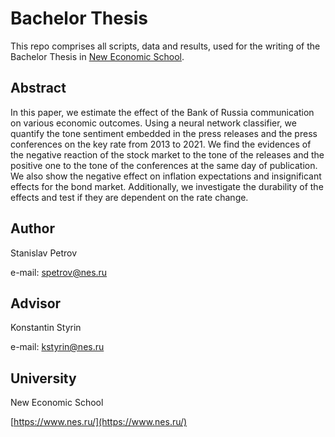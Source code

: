 # Bachelor Thesis

This repo comprises all scripts, data and results, used for the writing of the Bachelor Thesis in [New Economic School](https://www.nes.ru/).

## Abstract
In this paper, we estimate the effect of the Bank of Russia communication on various economic outcomes. Using a neural network classifier, we quantify the tone sentiment embedded in the press releases and the press conferences on the key rate from 2013 to 2021. We find the evidences of the negative reaction of the stock market to the tone of the releases and the positive one to the tone of the conferences at the same day of publication. We also show the negative effect on inflation expectations and insignificant effects for the bond market. Additionally, we investigate the durability of the effects and test if they are dependent on the rate change.

## Author
Stanislav Petrov

e-mail: spetrov@nes.ru

## Advisor
Konstantin Styrin

e-mail: kstyrin@nes.ru

## University
New Economic School

[https://www.nes.ru/](https://www.nes.ru/)

